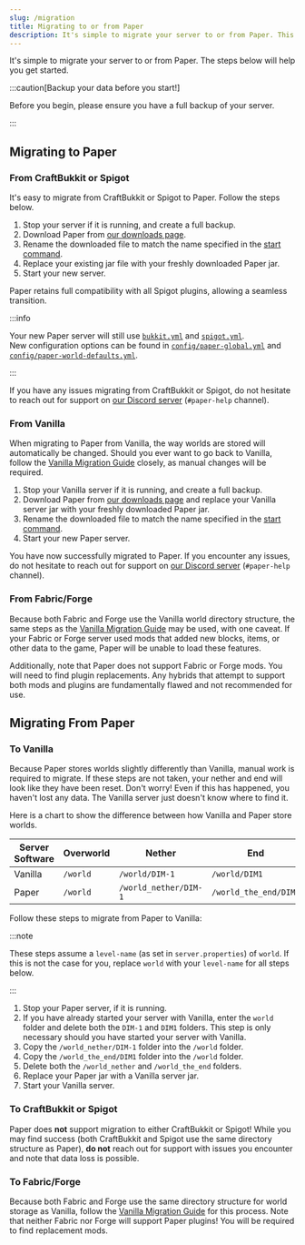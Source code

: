 ```yaml
---
slug: /migration
title: Migrating to or from Paper
description: It's simple to migrate your server to or from Paper. This page will help you get started.
---
```


It's simple to migrate your server to or from Paper. The steps below will help you get started.

:::caution[Backup your data before you start!]

Before you begin, please ensure you have a full backup of your server.

[//]: # "See our [Backup Guide](/backup) for more information."

:::

## Migrating to Paper

### From CraftBukkit or Spigot

It's easy to migrate from CraftBukkit or Spigot to Paper. Follow the steps below.

1. Stop your server if it is running, and create a full backup.
2. Download Paper from [our downloads page](https://papermc.io/downloads).
3. Rename the downloaded file to match the name specified in the [start command](getting-started.mdx#running-the-server).
4. Replace your existing jar file with your freshly downloaded Paper jar.
5. Start your new server.

Paper retains full compatibility with all Spigot plugins, allowing a seamless transition.

:::info

Your new Paper server will still use [`bukkit.yml`](../reference/configuration/bukkit-configuration.mdx)
and [`spigot.yml`](../reference/configuration/spigot-configuration.mdx).  
New configuration options can be found in [`config/paper-global.yml`](../reference/configuration/global-configuration.mdx)
and [`config/paper-world-defaults.yml`](../reference/configuration/world-configuration.mdx).

:::

If you have any issues migrating from CraftBukkit or Spigot, do not hesitate to reach out for
support on [our Discord server](https://discord.gg/papermc) (`#paper-help` channel).

### From Vanilla

When migrating to Paper from Vanilla, the way worlds are stored will automatically be changed.
Should you ever want to go back to Vanilla, follow the [Vanilla Migration Guide](#to-vanilla)
closely, as manual changes will be required.

1. Stop your Vanilla server if it is running, and create a full backup.
2. Download Paper from [our downloads page](https://papermc.io/downloads) and replace your Vanilla
   server jar with your freshly downloaded Paper jar.
3. Rename the downloaded file to match the name specified in the [start command](../getting-started/getting-started.mdx#running-the-server).
4. Start your new Paper server.

You have now successfully migrated to Paper. If you encounter any issues, do not hesitate to reach
out for support on [our Discord server](https://discord.gg/papermc) (`#paper-help` channel).

### From Fabric/Forge

Because both Fabric and Forge use the Vanilla world directory structure, the same steps as the
[Vanilla Migration Guide](#from-vanilla) may be used, with one caveat. If your Fabric or Forge
server used mods that added new blocks, items, or other data to the game, Paper will be unable to
load these features.

Additionally, note that Paper does not support Fabric or Forge mods. You will need to find plugin
replacements. Any hybrids that attempt to support both mods and plugins are fundamentally flawed and
not recommended for use.

## Migrating From Paper

### To Vanilla

Because Paper stores worlds slightly differently than Vanilla, manual work is required to migrate.
If these steps are not taken, your nether and end will look like they have been reset. Don't worry!
Even if this has happened, you haven't lost any data. The Vanilla server just doesn't know where to
find it.

Here is a chart to show the difference between how Vanilla and Paper store worlds.

| Server Software | Overworld | Nether                | End                   |
| --------------- | --------- | --------------------- | --------------------- |
| Vanilla         | `/world`  | `/world/DIM-1`        | `/world/DIM1`         |
| Paper           | `/world`  | `/world_nether/DIM-1` | `/world_the_end/DIM1` |

Follow these steps to migrate from Paper to Vanilla:

:::note

These steps assume a `level-name` (as set in `server.properties`) of `world`. If this is not the
case for you, replace `world` with your `level-name` for all steps below.

:::

1. Stop your Paper server, if it is running.
2. If you have already started your server with Vanilla, enter the `world` folder and delete both
   the `DIM-1` and `DIM1` folders. This step is only necessary should you have started your server
   with Vanilla.
3. Copy the `/world_nether/DIM-1` folder into the `/world` folder.
4. Copy the `/world_the_end/DIM1` folder into the `/world` folder.
5. Delete both the `/world_nether` and `/world_the_end` folders.
6. Replace your Paper jar with a Vanilla server jar.
7. Start your Vanilla server.

### To CraftBukkit or Spigot

Paper does **not** support migration to either CraftBukkit or Spigot! While you may find success
(both CraftBukkit and Spigot use the same directory structure as Paper), **do not** reach out for
support with issues you encounter and note that data loss is possible.

### To Fabric/Forge

Because both Fabric and Forge use the same directory structure for world storage as Vanilla, follow
the [Vanilla Migration Guide](#to-vanilla) for this process. Note that neither Fabric nor Forge will
support Paper plugins! You will be required to find replacement mods.
